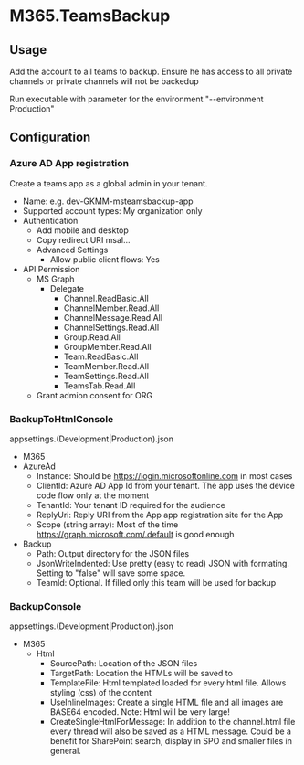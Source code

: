 # M365.TeamsBackup

## Usage
Add the account to all teams to backup. Ensure he has access to all private channels or private channels will not be backedup

Run executable with parameter for the environment "--environment Production"

## Configuration

### Azure AD App registration

Create a teams app as a global admin in your tenant.
- Name: e.g. dev-GKMM-msteamsbackup-app
- Supported account types: My organization only
- Authentication
  - Add mobile and desktop
  - Copy redirect URI msal...
  - Advanced Settings
    - Allow public client flows: Yes
- API Permission
  - MS Graph
    - Delegate
      - Channel.ReadBasic.All
      - ChannelMember.Read.All
      - ChannelMessage.Read.All
      - ChannelSettings.Read.All
      - Group.Read.All
      - GroupMember.Read.All
      - Team.ReadBasic.All
      - TeamMember.Read.All
      - TeamSettings.Read.All
      - TeamsTab.Read.All
  - Grant admion consent for ORG

### BackupToHtmlConsole
appsettings.(Development|Production).json
-  M365
  - AzureAd
    - Instance: Should be https://login.microsoftonline.com in most cases
    - ClientId: Azure AD App Id from your tenant. The app uses the device code flow only at the moment
    - TenantId: Your tenant ID required for the audience
    - ReplyUri: Reply URI from the App app registration site for the App
    - Scope (string array): Most of the time https://graph.microsoft.com/.default is good enough 
  - Backup
    - Path: Output directory for the JSON files
    - JsonWriteIndented: Use pretty (easy to read) JSON with formating. Setting to "false" will save some space.
    - TeamId: Optional. If filled only this team will be used for backup
### BackupConsole
appsettings.(Development|Production).json
- M365
  - Html
    - SourcePath: Location of the JSON files
    - TargetPath: Location the HTMLs will be saved to
    - TemplateFile: Html templated loaded for every html file. Allows styling (css) of the content
    - UseInlineImages: Create a single HTML file and all images are BASE64 encoded. Note: Html will be very large!
    - CreateSingleHtmlForMessage: In addition to the channel.html file every thread will also be saved as a HTML message. Could be a benefit for SharePoint search, display in SPO and smaller files in general.

